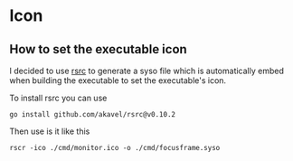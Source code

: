 # Icon

## How to set the executable icon
I decided to use [rsrc](https://github.com/akavel/rsrc) to generate a syso file which is automatically embed
when building the executable to set the executable's icon.

To install rsrc you can use

```shell
go install github.com/akavel/rsrc@v0.10.2
```

Then use is it like this

```shell
rscr -ico ./cmd/monitor.ico -o ./cmd/focusframe.syso
```